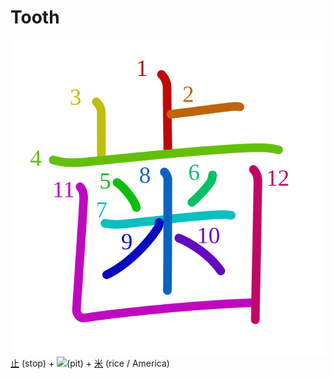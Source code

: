 # Tooth
![6b6f](../kanji-colorize/6b6f.svg)
[止](止.md) (stop) + ![](http://www.kanjidamage.com/assets/radsmall/pit-a778a1d9c67824c3999a6c804f118680dfa6be766f3f5a28fa5cef3355516dcc.jpg)(pit) + [米](米.md) (rice / America) 